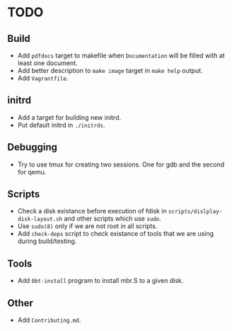 # TODO

## Build

  * Add `pdfdocs` target to makefile when `Documentation` will be filled with at
least one document.
  * Add better description to `make image` target in `make help` output.
  * Add `Vagrantfile`.

## initrd

  * Add a target for building new initrd.
  * Put default initrd in `./initrds`.

## Debugging

  * Try to use tmux for creating two sessions. One for gdb and the second
for qemu.

## Scripts

  * Check a disk existance before execution of fdisk in
`scripts/dislplay-disk-layout.sh` and other scripts which use
`sudo`.
  * Use `sudo(8)` only if we are not root in all scripts.
  * Add `check-deps` script to check existance of tools that we are
using during build/testing.

## Tools

  * Add `0bt-install` program to install mbr.S to a given disk.

## Other

  * Add `Contributing.md`.